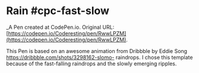 # Rain #cpc-fast-slow
 _A Pen created at CodePen.io. Original URL: [https://codepen.io/Coderesting/pen/RwwLPZM](https://codepen.io/Coderesting/pen/RwwLPZM).

 This Pen is based on an awesome animation from Dribbble by Eddie Song https://dribbble.com/shots/3298162-slomo-		raindrops.
	I chose this template because of the fast-falling raindrops and the slowly emerging ripples.